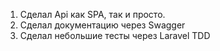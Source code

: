 1. Сделал Api как SPA, так и просто.
2. Cделал документацию через Swagger
3. Сделал небольшие тесты через Laravel TDD
